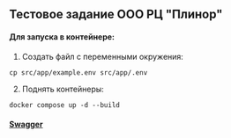 ## Тестовое задание ООО РЦ "Плинор"

#### Для запуска в контейнере:

1. Создать файл с переменными окружения:

```shell
cp src/app/example.env src/app/.env
```

2. Поднять контейнеры:

```shell
docker compose up -d --build
```

#### [Swagger](http://localhost:8000/docs)

